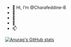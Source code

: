 - 👋 Hi, I’m @Charafeddine-B
- 👀 
- 🌱 
- 💞️ 
- 📫 
<!---
Charafeddine-B/Charafeddine-B is a ✨ special ✨ repository because its `README.md` (this file) appears on your GitHub profile.
You can click the Preview link to take a look at your changes.
--->
[![Anurag's GitHub stats](https://github-readme-stats.vercel.app/api?username=anuraghazra)](https://github.com/Charafeddine-B/github-readme-stats)
